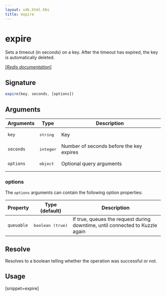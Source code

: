 ```yaml
---
layout: sdk.html.hbs
title: expire
---
```


# expire


Sets a timeout (in seconds) on a key. After the timeout has expired, the key is automatically deleted.

[[_Redis documentation_]](https://redis.io/commands/expire)

## Signature

```js
expire(key, seconds, [options])
```

## Arguments

| Arguments    | Type    | Description |
|--------------|---------|-------------|
| `key` | <pre>string</pre> | Key |
| `seconds` | <pre>integer</pre> | Number of seconds before the key expires |
| ``options`` | <pre>object</pre> | Optional query arguments |

### options

The `options` arguments can contain the following option properties:

| Property   | Type (default)   | Description                       |
| ---------- | ------- | --------------------------------- |
| `queuable` | <pre>boolean (true)</pre> | If true, queues the request during downtime, until connected to Kuzzle again |

## Resolve

Resolves to a boolean telling whether the operation was successful or not.

## Usage

[snippet=expire]
